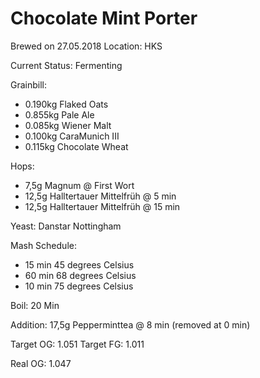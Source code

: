 # Chocolate Mint Porter
Brewed on 27.05.2018
Location: HKS

Current Status: Fermenting 

Grainbill:
- 0.190kg Flaked Oats
- 0.855kg Pale Ale
- 0.085kg Wiener Malt
- 0.100kg CaraMunich III
- 0.115kg Chocolate Wheat

Hops: 
- 7,5g Magnum @ First Wort
- 12,5g Halltertauer Mittelfrüh @ 5 min
- 12,5g Halltertauer Mittelfrüh @ 15 min

Yeast: Danstar Nottingham

Mash Schedule: 

- 15 min 45 degrees Celsius 
- 60 min 68 degrees Celsius
- 10 min 75 degrees Celsius

Boil: 20 Min

Addition: 17,5g Pepperminttea @ 8 min (removed at 0 min)

Target OG: 1.051
Target FG: 1.011

Real OG: 1.047
